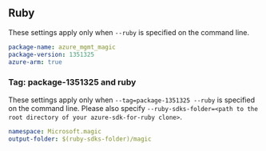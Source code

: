 ## Ruby

These settings apply only when `--ruby` is specified on the command line.

```yaml
package-name: azure_mgmt_magic
package-version: 1351325
azure-arm: true
```

### Tag: package-1351325 and ruby

These settings apply only when `--tag=package-1351325 --ruby` is specified on the command line.
Please also specify `--ruby-sdks-folder=<path to the root directory of your azure-sdk-for-ruby clone>`.

```yaml $(tag) == 'package-1351325' && $(ruby)
namespace: Microsoft.magic
output-folder: $(ruby-sdks-folder)/magic
```
